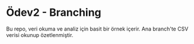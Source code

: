 # Ödev2 - Branching

Bu repo, veri okuma ve analiz için basit bir örnek içerir. Ana branch'te CSV verisi okunup özetlenmiştir.
